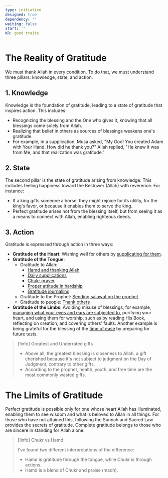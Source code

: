 ```yaml
---
type: initiative
designed: true
dependency: ''
waiting: false
start: ''
KR: good traits
---
```


# The Reality of Gratitude

We must thank Allah in every condition. To do that, we must understand three pillars: knowledge, state, and action.

## 1. Knowledge

Knowledge is the foundation of gratitude, leading to a state of gratitude that inspires action. This includes:

* Recognizing the blessing and the One who gives it, knowing that all blessings come solely from Allah.
* Realizing that belief in others as sources of blessings weakens one's gratitude.
* For example, in a supplication, Musa asked, "My God! You created Adam with Your Hand. How did he thank you?" Allah replied, "He knew it was from Me, and that realization was gratitude."

## 2. State

The second pillar is the state of gratitude arising from knowledge. This includes feeling happiness toward the Bestower (Allah) with reverence. For instance:

* If a king gifts someone a horse, they might rejoice for its utility, for the king's favor, or because it enables them to serve the king.
* Perfect gratitude arises not from the blessing itself, but from seeing it as a means to connect with Allah, enabling righteous deeds.

## 3. Action

Gratitude is expressed through action in three ways:

* **Gratitude of the Heart**: Wishing well for others by [supplicating for them](Processes/Supplicate%20for%20other%20people%20alive%20or%20dead.md).
* **Gratitude of the Tongue**:
	* Gratitude to Allah:
		* [Hamd and thanking Allah](Processes/Hamd%20and%20thanking%20allah.md)
		* [Daily supplications](Processes/Say%20morning,%20evening%20and%20before%20sleeping%20supplications.md)
		* [Chukr prayer](Processes/Pray%20chukr%20nafil%20prayer.md)
		* [Proper attitude in hardship](Processes/Attitude%20in%20affliction.md)
		* [Gratitude journalling](Processes/Gratitude%20journalling.md)
	* Gratitude to the Prophet: [Sending salawat on the prophet](Processes/Sending%20salawat%20on%20the%20prophet.md)
	* Gratitude to people: [Thank others](Processes/Thank%20people.md)
* **Gratitude of the Limbs**: Avoiding misuse of blessings, for example, [managing what your eyes and ears are subjected to](Processes/Guarding%20your%20eyes%20and%20ears.md), purifying your heart, and using them for worship, such as by reading His Book, reflecting on creation, and covering others' faults. Another example is being grateful for the blessing of the [time of ease](Processes/Build%20knowledge%20in%20free%20time.md) by preparing for future tests.

> [!info] Greatest and Underrated gifts
> 
> * Above all, the greatest blessing is closeness to Allah, a gift cherished because it's not subject to judgment on the Day of Judgment, contrary to other gifts.
> * According to the prophet, health, youth, and free time are the most commonly wasted gifts.


# The Limits of Gratitude

Perfect gratitude is possible only for one whose heart Allah has illuminated, enabling them to see wisdom and what is beloved to Allah in all things. For those who have not attained this, following the Sunnah and Sacred Law provides the secrets of gratitude. Complete gratitude belongs to those who are sincere in standing for Allah alone.

> [!info] Chukr vs Hamd
> 
> I've found two different interpretations of the difference:
> 
> * Hamd is gratitude through the tongue, while Chukr is through actions.
> * Hamd is a blend of Chukr and praise (madh).
